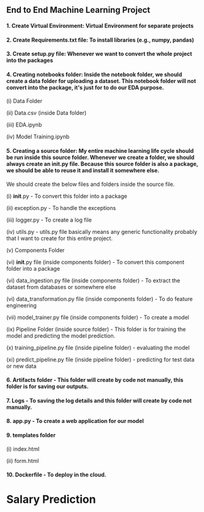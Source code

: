 ##  End to End Machine Learning Project

#### 1. Create Virtual Environment: Virtual Environment for separate projects

#### 2. Create Requirements.txt file: To install libraries (e.g., numpy, pandas)

#### 3. Create setup.py file: Whenever we want to convert the whole project into the packages

#### 4. Creating notebooks folder: Inside the notebook folder, we should create a data folder for uploading a dataset. This notebook folder will not convert into the package, it's just for to do our EDA purpose.

(i) Data Folder

(ii) Data.csv (inside Data folder)

(iii) EDA.ipynb

(iv) Model Training.ipynb

#### 5. Creating a source folder: My entire machine learning life cycle should be run inside this source folder. Whenever we create a folder, we should always create an init.py file. Because this source folder is also a package, we should be able to reuse it and install it somewhere else.
We should create the below files and folders inside the source file.

(i) __init__.py - To convert this folder into a package

(ii) exception.py - To handle the exceptions

(iii) logger.py - To create a log file

(iv) utils.py - utils.py file basically means any generic functionality probably that I want to create for this entire project.

(v) Components Folder

(vi) __init__.py file (inside components folder) - To convert this component folder into a package

(vi) data_ingestion.py file (inside components folder) - To extract the dataset from databases or somewhere else

(vi) data_transformation.py file (inside components folder) - To do feature engineering

(vii) model_trainer.py file (inside components folder) - To create a model

(ix) Pipeline Folder (inside source folder) - This folder is for training the model and predicting the model prediction.

(x) training_pipeline.py file (inside pipeline folder) - evaluating the model

(xi) predict_pipeline.py file (inside pipeline folder) - predicting for test data or new data

#### 6. Artifacts folder - This folder will create by code not manually, this folder is for saving our outputs.

#### 7. Logs - To saving the log details and this folder will create by code not manually.

#### 8. app.py - To create a web application for our model

#### 9. templates folder

(i) index.html

(ii) form.html

#### 10. Dockerfile - To deploy in the cloud.


# Salary Prediction
